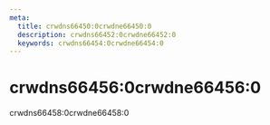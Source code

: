 ```yaml
---
meta:
  title: crwdns66450:0crwdne66450:0
  description: crwdns66452:0crwdne66452:0
  keywords: crwdns66454:0crwdne66454:0
---
```


# crwdns66456:0crwdne66456:0
crwdns66458:0crwdne66458:0

<entry-ad />

<doc-footer />
